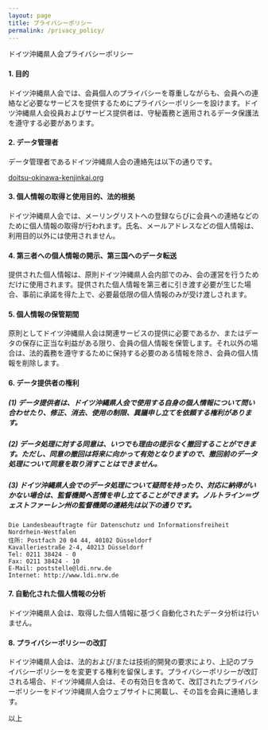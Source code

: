 ```yaml
---
layout: page
title: プライバシーポリシー
permalink: /privacy_policy/
---
```


ドイツ沖縄県人会プライバシーポリシー


#### 1. 目的
ドイツ沖縄県人会では、会員個人のプライバシーを尊重しながらも、会員への連絡など必要なサービスを提供するためにプライバシーポリシーを設けます。ドイツ沖縄県人会役員およびサービス提供者は、守秘義務と適用されるデータ保護法を遵守する必要があります。

#### 2. データ管理者
データ管理者であるドイツ沖縄県人会の連絡先は以下の通りです。

[doitsu-okinawa-kenjinkai.org](http://doitsu-okinawa-kenjinkai.org)

#### 3. 個人情報の取得と使用目的、法的根拠
ドイツ沖縄県人会では、メーリングリストへの登録ならびに会員への連絡などのために個人情報の取得が行われます。氏名、メールアドレスなどの個人情報は、利用目的以外には使用されません。

#### 4. 第三者への個人情報の開示、第三国へのデータ転送
提供された個人情報は、原則ドイツ沖縄県人会内部でのみ、会の運営を行うためだけに使用されます。提供された個人情報を第三者に引き渡す必要が生じた場合、事前に承諾を得た上で、必要最低限の個人情報のみが受け渡しされます。

#### 5. 個人情報の保管期間 
原則としてドイツ沖縄県人会は関連サービスの提供に必要であるか、またはデータの保存に正当な利益がある限り、会員の個人情報を保管します。それ以外の場合は、法的義務を遵守するために保持する必要のある情報を除き、会員の個人情報を削除します。


#### 6. データ提供者の権利
##### (1) データ提供者は、ドイツ沖縄県人会で使用する自身の個人情報について問い合わせたり、修正、消去、使用の制限、異議申し立てを依頼する権利があります。

##### (2) データ処理に対する同意は、いつでも理由の提示なく撤回することができます。ただし、同意の撤回は将来に向かって有効となりますので、撤回前のデータ処理について同意を取り消すことはできません。

##### (3) ドイツ沖縄県人会でのデータ処理について疑問を持ったり、対応に納得がいかない場合は、監督機関へ苦情を申し立てることができます。ノルトライン＝ヴェストファーレン州の監督機関の連絡先は以下の通りです。

	Die Landesbeauftragte für Datenschutz und Informationsfreiheit Nordrhein-Westfalen
	住所: Postfach 20 04 44, 40102 Düsseldorf
	Kavalleriestraße 2-4, 40213 Düsseldorf 
	Tel: 0211 38424 - 0 
	Fax: 0211 38424 - 10 
	E-Mail: poststelle@ldi.nrw.de 
	Internet: http://www.ldi.nrw.de

#### 7. 自動化された個人情報の分析
ドイツ沖縄県人会は、取得した個人情報に基づく自動化されたデータ分析は行いません。

#### 8. プライバシーポリシーの改訂
ドイツ沖縄県人会は、法的および/または技術的開発の要求により、上記のプライバシーポリシーをを変更する権利を留保します。プライバシーポリシーが改訂される場合、ドイツ沖縄県人会は、その有効日を含めて、改訂されたプライバシーポリシーをドイツ沖縄県人会ウェブサイトに掲載し、その旨を会員に連絡します。

以上

